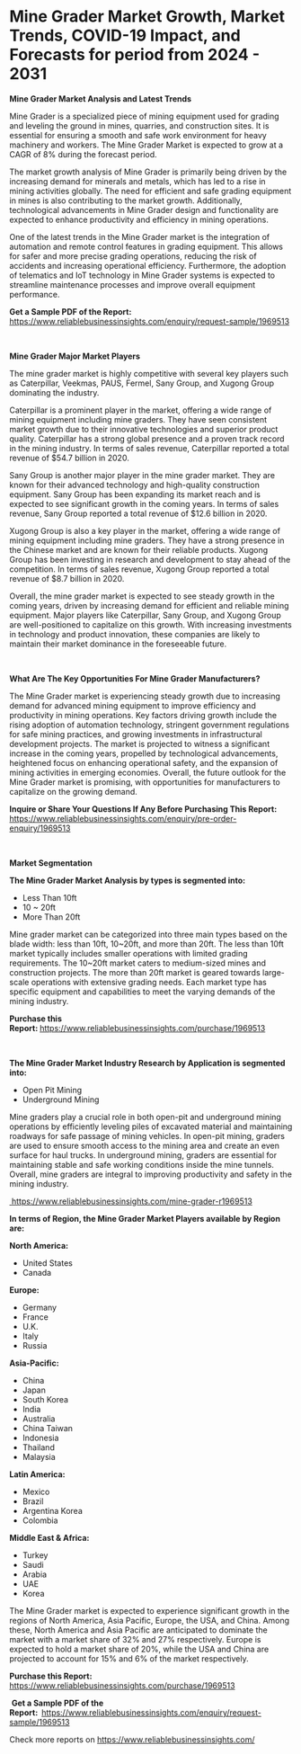 <p><h1>Mine Grader Market Growth, Market Trends, COVID-19 Impact, and Forecasts for period from 2024 - 2031</h1></p><p><strong>Mine Grader Market Analysis and Latest Trends</strong></p>
<p><p>Mine Grader is a specialized piece of mining equipment used for grading and leveling the ground in mines, quarries, and construction sites. It is essential for ensuring a smooth and safe work environment for heavy machinery and workers. The Mine Grader Market is expected to grow at a CAGR of 8% during the forecast period.</p><p>The market growth analysis of Mine Grader is primarily being driven by the increasing demand for minerals and metals, which has led to a rise in mining activities globally. The need for efficient and safe grading equipment in mines is also contributing to the market growth. Additionally, technological advancements in Mine Grader design and functionality are expected to enhance productivity and efficiency in mining operations.</p><p>One of the latest trends in the Mine Grader market is the integration of automation and remote control features in grading equipment. This allows for safer and more precise grading operations, reducing the risk of accidents and increasing operational efficiency. Furthermore, the adoption of telematics and IoT technology in Mine Grader systems is expected to streamline maintenance processes and improve overall equipment performance.</p></p>
<p><strong>Get a Sample PDF of the Report:&nbsp;</strong> <a href="https://www.reliablebusinessinsights.com/enquiry/request-sample/1969513">https://www.reliablebusinessinsights.com/enquiry/request-sample/1969513</a></p>
<p>&nbsp;</p>
<p><strong>Mine Grader Major Market Players</strong></p>
<p><p>The mine grader market is highly competitive with several key players such as Caterpillar, Veekmas, PAUS, Fermel, Sany Group, and Xugong Group dominating the industry. </p><p>Caterpillar is a prominent player in the market, offering a wide range of mining equipment including mine graders. They have seen consistent market growth due to their innovative technologies and superior product quality. Caterpillar has a strong global presence and a proven track record in the mining industry. In terms of sales revenue, Caterpillar reported a total revenue of $54.7 billion in 2020.</p><p>Sany Group is another major player in the mine grader market. They are known for their advanced technology and high-quality construction equipment. Sany Group has been expanding its market reach and is expected to see significant growth in the coming years. In terms of sales revenue, Sany Group reported a total revenue of $12.6 billion in 2020.</p><p>Xugong Group is also a key player in the market, offering a wide range of mining equipment including mine graders. They have a strong presence in the Chinese market and are known for their reliable products. Xugong Group has been investing in research and development to stay ahead of the competition. In terms of sales revenue, Xugong Group reported a total revenue of $8.7 billion in 2020.</p><p>Overall, the mine grader market is expected to see steady growth in the coming years, driven by increasing demand for efficient and reliable mining equipment. Major players like Caterpillar, Sany Group, and Xugong Group are well-positioned to capitalize on this growth. With increasing investments in technology and product innovation, these companies are likely to maintain their market dominance in the foreseeable future.</p></p>
<p>&nbsp;</p>
<p><strong>What Are The Key Opportunities For Mine Grader Manufacturers?</strong></p>
<p><p>The Mine Grader market is experiencing steady growth due to increasing demand for advanced mining equipment to improve efficiency and productivity in mining operations. Key factors driving growth include the rising adoption of automation technology, stringent government regulations for safe mining practices, and growing investments in infrastructural development projects. The market is projected to witness a significant increase in the coming years, propelled by technological advancements, heightened focus on enhancing operational safety, and the expansion of mining activities in emerging economies. Overall, the future outlook for the Mine Grader market is promising, with opportunities for manufacturers to capitalize on the growing demand.</p></p>
<p><strong>Inquire or Share Your Questions If Any Before Purchasing This Report:</strong> <a href="https://www.reliablebusinessinsights.com/enquiry/pre-order-enquiry/1969513">https://www.reliablebusinessinsights.com/enquiry/pre-order-enquiry/1969513</a></p>
<p>&nbsp;</p>
<p><strong>Market Segmentation</strong></p>
<p><strong>The Mine Grader Market Analysis by types is segmented into:</strong></p>
<p><ul><li>Less Than 10ft</li><li>10 ~ 20ft</li><li>More Than 20ft</li></ul></p>
<p><p>Mine grader market can be categorized into three main types based on the blade width: less than 10ft, 10~20ft, and more than 20ft. The less than 10ft market typically includes smaller operations with limited grading requirements. The 10~20ft market caters to medium-sized mines and construction projects. The more than 20ft market is geared towards large-scale operations with extensive grading needs. Each market type has specific equipment and capabilities to meet the varying demands of the mining industry.</p></p>
<p><strong>Purchase this Report:&nbsp;</strong><a href="https://www.reliablebusinessinsights.com/purchase/1969513">https://www.reliablebusinessinsights.com/purchase/1969513</a></p>
<p>&nbsp;</p>
<p><strong>The Mine Grader Market Industry Research by Application is segmented into:</strong></p>
<p><ul><li>Open Pit Mining</li><li>Underground Mining</li></ul></p>
<p><p>Mine graders play a crucial role in both open-pit and underground mining operations by efficiently leveling piles of excavated material and maintaining roadways for safe passage of mining vehicles. In open-pit mining, graders are used to ensure smooth access to the mining area and create an even surface for haul trucks. In underground mining, graders are essential for maintaining stable and safe working conditions inside the mine tunnels. Overall, mine graders are integral to improving productivity and safety in the mining industry.</p></p>
<p><a href="https://www.reliablebusinessinsights.com/mine-grader-r1969513">&nbsp;https://www.reliablebusinessinsights.com/mine-grader-r1969513</a></p>
<p><strong>In terms of Region, the Mine Grader Market Players available by Region are:</strong></p>
<p>
    <p> <strong> North America: </strong>
        <ul>
            <li>United States</li>
            <li>Canada</li>
        </ul>
        </p> 
    <p> <strong> Europe: </strong>
        <ul>
            <li>Germany</li>
            <li>France</li>
            <li>U.K.</li>
            <li>Italy</li>
            <li>Russia</li>
        </ul>
        </p> 
    <p> <strong> Asia-Pacific: </strong>
        <ul>
            <li>China</li>
            <li>Japan</li>
            <li>South Korea</li>
            <li>India</li>
            <li>Australia</li>
            <li>China Taiwan</li>
            <li>Indonesia</li>
            <li>Thailand</li>
            <li>Malaysia</li>
        </ul>
        </p> 
    <p> <strong> Latin America: </strong>
        <ul>
            <li>Mexico</li>
            <li>Brazil</li>
            <li>Argentina Korea</li>
            <li>Colombia</li>
        </ul>
        </p> 
    <p> <strong> Middle East & Africa: </strong>
        <ul>
            <li>Turkey</li>
            <li>Saudi</li>
            <li>Arabia</li>
            <li>UAE</li>
            <li>Korea</li>
        </ul>
    </p>
    </p>
<p><p>The Mine Grader market is expected to experience significant growth in the regions of North America, Asia Pacific, Europe, the USA, and China. Among these, North America and Asia Pacific are anticipated to dominate the market with a market share of 32% and 27% respectively. Europe is expected to hold a market share of 20%, while the USA and China are projected to account for 15% and 6% of the market respectively.</p></p>
<p><strong>Purchase this Report: </strong><a href="https://www.reliablebusinessinsights.com/purchase/1969513">https://www.reliablebusinessinsights.com/purchase/1969513</a></p>
<p>&nbsp;<strong>Get a Sample PDF of the Report:&nbsp;&nbsp;</strong><a href="https://www.reliablebusinessinsights.com/enquiry/request-sample/1969513">https://www.reliablebusinessinsights.com/enquiry/request-sample/1969513</a></p>
<p><strong></strong></p>
<p>Check more reports on <a href="https://www.reliablebusinessinsights.com/">https://www.reliablebusinessinsights.com/</a></p>